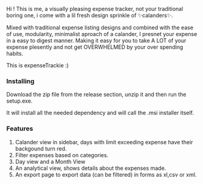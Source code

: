 Hi ! This is me, a visually pleasing expense tracker, not your traditional boring one, i come with a lil fresh design sprinkle of ✨calanders✨.

Mixed with traditional expense listing designs and combined with the ease of use, modularity, minimalist aproach of a calander, I presnet your expense in a easy to digest manner.
Making it easy for you to take A LOT of your expense plesently and not get OVERWHELMED by your over spending habits.

This is expenseTrackie :)


### Installing 
Download the zip file from the release section, unzip it and then run the setup.exe.

It will install all the needed dependency and will call the .msi installer itself.


### Features
1. Calander view in sidebar, days with limit exceeding expense have their backgound turn red.
2. Filter expenses based on categories.
3. Day view and a Month View
4. An analytical view, shows details about the expenses made.
5. An export page to export data (can be filtered) in forms as xl,csv or xml.
